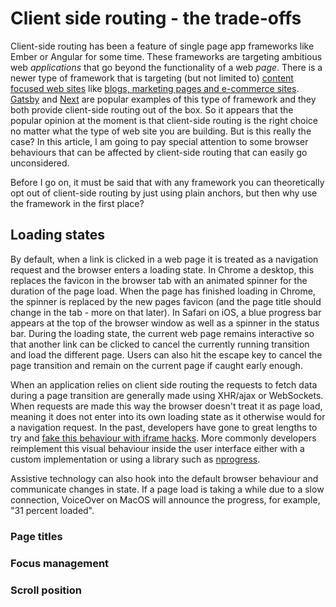 # Client side routing - the trade-offs

Client-side routing has been a feature of single page app frameworks like Ember or Angular for some time. These frameworks are targeting ambitious web _applications_ that go beyond the functionality of a web _page_. There is a newer type of framework that is targeting (but not limited to) [content focused web sites](https://www.gatsbyjs.org/showcase/) like [blogs, marketing pages and e-commerce sites](https://nextjs.org/showcase/). [Gatsby](https://www.gatsbyjs.org/docs/gatsby-link/) and [Next](https://github.com/zeit/next.js/#routing) are popular examples of this type of framework and they both provide client-side routing out of the box. So it appears that the popular opinion at the moment is that client-side routing is the right choice no matter what the type of web site you are building. But is this really the case? In this article, I am going to pay special attention to some browser behaviours that can be affected by client-side routing that can easily go unconsidered.

Before I go on, it must be said that with any framework you can theoretically opt out of client-side routing by just using plain anchors, but then why use the framework in the first place?

## Loading states

By default, when a link is clicked in a web page it is treated as a navigation request and the browser enters a loading state. In Chrome a desktop, this replaces the favicon in the browser tab with an animated spinner for the duration of the page load. When the page has finished loading in Chrome, the spinner is replaced by the new pages favicon (and the page title should change in the tab - more on that later). In Safari on iOS, a blue progress bar appears at the top of the browser window as well as a spinner in the status bar. During the loading state, the current web page remains interactive so that another link can be clicked to cancel the currently running transition and load the different page. Users can also hit the escape key to cancel the page transition and remain on the current page if caught early enough.

When an application relies on client side routing the requests to fetch data during a page transition are generally made using XHR/ajax or WebSockets. When requests are made this way the browser doesn't treat it as page load, meaning it does not enter into its own loading state as it otherwise would for a navigation request. In the past, developers have gone to great lengths to try and [fake this behaviour with iframe hacks](https://stackoverflow.com/questions/1918218/how-to-have-ajax-trigger-the-browsers-loading-indicator). More commonly developers reimplement this visual behaviour inside the user interface either with a custom implementation or using a library such as [nprogress](http://ricostacruz.com/nprogress/).

Assistive technology can also hook into the default browser behaviour and communicate changes in state. If a page load is taking a while due to a slow connection, VoiceOver on MacOS will announce the progress, for example, "31 percent loaded".

### Page titles

### Focus management

### Scroll position
